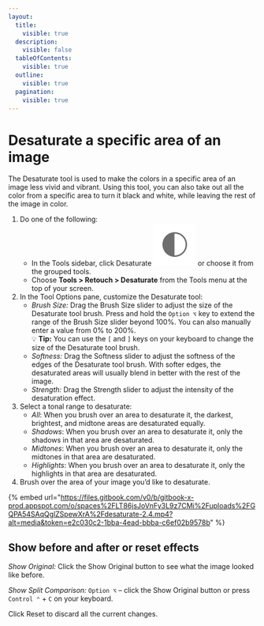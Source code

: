 ```yaml
---
layout:
  title:
    visible: true
  description:
    visible: false
  tableOfContents:
    visible: true
  outline:
    visible: true
  pagination:
    visible: true
---
```


# Desaturate a specific area of an image

The Desaturate tool is used to make the colors in a specific area of an image less vivid and vibrant. Using this tool, you can also take out all the color from a specific area to turn it black and white, while leaving the rest of the image in color.

1. Do one of the following:
   * In the Tools sidebar, click Desaturate <img src="../.gitbook/assets/Desaturate.png" alt="" data-size="line"> or choose it from the grouped tools.
   * Choose **Tools > Retouch > Desaturate** from the Tools menu at the top of your screen.
2. In the Tool Options pane, customize the Desaturate tool:
   * _Brush Size:_ Drag the Brush Size slider to adjust the size of the Desaturate tool brush. Press and hold the `Option ⌥` key to extend the range of the Brush Size slider beyond 100%. You can also manually enter a value from 0% to 200%. \
     :bulb: **Tip:** You can use the `[` and `]` keys on your keyboard to change the size of the Desaturate tool brush.
   * _Softness:_ Drag the Softness slider to adjust the softness of the edges of the Desaturate tool brush. With softer edges, the desaturated areas will usually blend in better with the rest of the image.
   * _Strength:_ Drag the Strength slider to adjust the intensity of the desaturation effect.
3. Select a tonal range to desaturate: 
   * _All_: When you brush over an area to desaturate it, the darkest, brightest, and midtone areas are desaturated equally. 
   * _Shadows_: When you brush over an area to desaturate it, only the shadows in that area are desaturated. 
   * _Midtones_: When you brush over an area to desaturate it, only the midtones in that area are desaturated.
   * _Highlights_: When you brush over an area to desaturate it, only the highlights in that area are desaturated.
4. Brush over the area of your image you’d like to desaturate.

{% embed url="https://files.gitbook.com/v0/b/gitbook-x-prod.appspot.com/o/spaces%2FLT86jsJoVnFy3L9z7CMi%2Fuploads%2FGQPA54SAqQglZSpewXrA%2Fdesaturate-2.4.mp4?alt=media&token=e2c030c2-1bba-4ead-bbba-c6ef02b9578b" %}

## Show before and after or reset effects

_Show Original:_ Click the Show Original button to see what the image looked like before.

_Show Split Comparison:_ `Option ⌥` – click the Show Original button or press `Control ⌃` + `C` on your keyboard.

Click Reset to discard all the current changes.
